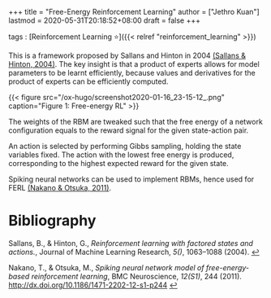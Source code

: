 +++
title = "Free-Energy Reinforcement Learning"
author = ["Jethro Kuan"]
lastmod = 2020-05-31T20:18:52+08:00
draft = false
+++

tags
: [Reinforcement Learning ⭐]({{< relref "reinforcement_learning" >}})

This is a framework proposed by Sallans and Hinton in 2004
<a id="bcefc9142eabe05927aeae8f8d450cbe" href="#sallans04a_ferl">(Sallans \& Hinton, 2004)</a>. The key insight is that a product of experts
allows for model parameters to be learnt efficiently, because values
and derivatives for the product of experts can be efficiently computed.

{{< figure src="/ox-hugo/screenshot2020-01-16_23-15-12_.png" caption="Figure 1: Free-energy RL" >}}

The weights of the RBM are tweaked such that the free energy of a
network configuration equals to the reward signal for the given
state-action pair.

An action is selected by performing Gibbs sampling, holding the state
variables fixed. The action with the lowest free energy is produced,
corresponding to the highest expected reward for the given state.

Spiking neural networks can be used to implement RBMs, hence used for
FERL <a id="b05ffcb18862cf0b95a226a7afa8d36b" href="#nakano11_spikin_neural_networ_model_free">(Nakano \& Otsuka, 2011)</a>.

# Bibliography

<a id="sallans04a_ferl" target="_blank">Sallans, B., & Hinton, G., _Reinforcement learning with factored states and actions._, Journal of Machine Learning Research, _5()_, 1063–1088 (2004). </a> [↩](#bcefc9142eabe05927aeae8f8d450cbe)

<a id="nakano11_spikin_neural_networ_model_free" target="_blank">Nakano, T., & Otsuka, M., _Spiking neural network model of free-energy-based reinforcement learning_, BMC Neuroscience, _12(S1)_, 244 (2011). http://dx.doi.org/10.1186/1471-2202-12-s1-p244</a> [↩](#b05ffcb18862cf0b95a226a7afa8d36b)

